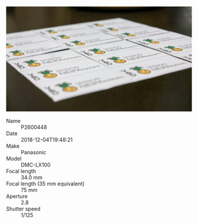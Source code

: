 [![P2600448](/photos/hd/P2600448.jpg)](/photos/full/P2600448.jpg?raw=true)

<dl>
  <dt>Name</dt>
  <dd>P2600448</dd>
  <dt>Date</dt>
  <dd>2018-12-04T19:48:21</dd>
  <dt>Make</dt>
  <dd>Panasonic</dd>
  <dt>Model</dt>
  <dd>DMC-LX100</dd>
  <dt>Focal length</dt>
  <dd>34.0 mm</dd>
  <dt>Focal length (35 mm equivalent)</dt>
  <dd>75 mm</dd>
  <dt>Aperture</dt>
  <dd>2.8</dd>
  <dt>Shutter speed</dt>
  <dd>1/125</dd>
</dl>

